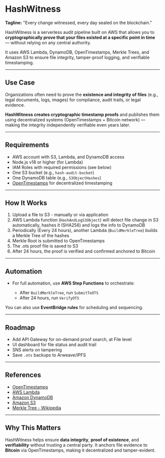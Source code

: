 # HashWitness

**Tagline:** "Every change witnessed, every day sealed on the blockchain."

HashWitness is a serverless audit pipeline built on AWS that allows you to **cryptographically prove that your files existed at a specific point in time** — without relying on any central authority.

It uses AWS Lambda, DynamoDB, OpenTimestamps, Merkle Trees, and Amazon S3 to ensure file integrity, tamper-proof logging, and verifiable timestamping.

---

## Use Case

Organizations often need to prove the **existence and integrity of files** (e.g., legal documents, logs, images) for compliance, audit trails, or legal evidence.

**HashWitness creates cryptographic timestamp proofs** and publishes them using decentralized systems (OpenTimestamps + Bitcoin network) — making the integrity independently verifiable even years later.

---

## Requirements

- AWS account with S3, Lambda, and DynamoDB access
- Node.js v18 or higher (for Lambda)
- IAM Roles with required permissions (see below)
- One S3 bucket (e.g., `hash-audit-bucket`)
- One DynamoDB table (e.g., `S3ObjectHashes`)
- [OpenTimestamps](https://opentimestamps.org/) for decentralized timestamping

---

## How It Works

1. Upload a file to S3 - manually or via application
2. AWS Lambda function (`HashAndLogS3Object`) will detect file change in S3 automatically, hashes it (SHA256) and logs the info to DynamoDB
3. Periodically (Every 24 hours), another Lambda (`BuildMerkleTree`) builds a Merkle Tree of the hashes
4. Merkle Root is submitted to OpenTimestamps
5. The .ots proof file is saved to S3
6. After 24 hours, the proof is verified and confirmed anchored to Bitcoin

---

## Automation

- For full automation, use **AWS Step Functions** to orchestrate:

  - After `BuildMerkleTree`, run `SubmitToOTS`
  - After 24 hours, run `VerifyOTS`

You can also use **EventBridge rules** for scheduling and sequencing.

---

## Roadmap

- Add API Gateway for on-demand proof search, at File level
- UI dashboard for file status and audit trail
- SNS alerts on tampering
- Save `.ots` backups to Arweave/IPFS

---

## References

- [OpenTimestamps](https://opentimestamps.org/)
- [AWS Lambda](https://aws.amazon.com/lambda/)
- [Amazon DynamoDB](https://aws.amazon.com/dynamodb/)
- [Amazon S3](https://aws.amazon.com/s3/)
- [Merkle Tree - Wikipedia](https://en.wikipedia.org/wiki/Merkle_tree)

---

## Why This Matters

HashWitness helps ensure **data integrity**, **proof of existence**, and **verifiability** without trusting a central party.
It anchors file evidence to **Bitcoin** via OpenTimestamps, making it decentralized and tamper-evident.
